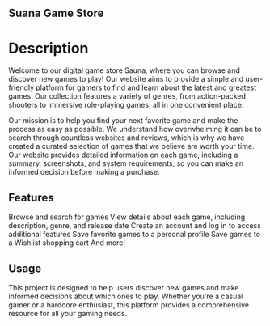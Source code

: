 ## Suana Game Store

# Description

Welcome to our digital game store Sauna, where you can browse and discover new games to play! Our website aims to provide a simple and user-friendly platform for gamers to find and learn about the latest and greatest games. Our collection features a variety of genres, from action-packed shooters to immersive role-playing games, all in one convenient place.

Our mission is to help you find your next favorite game and make the process as easy as possible. We understand how overwhelming it can be to search through countless websites and reviews, which is why we have created a curated selection of games that we believe are worth your time. Our website provides detailed information on each game, including a summary, screenshots, and system requirements, so you can make an informed decision before making a purchase.

## Features

Browse and search for games
View details about each game, including description, genre, and release date
Create an account and log in to access additional features
Save favorite games to a personal profile
Save games to a Wishlist shopping cart
And more!

## Usage

This project is designed to help users discover new games and make informed decisions about which ones to play. Whether you're a casual gamer or a hardcore enthusiast, this platform provides a comprehensive resource for all your gaming needs.






